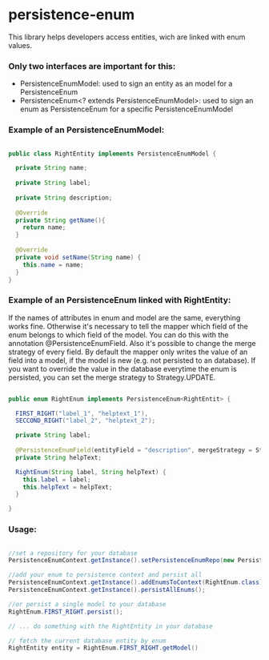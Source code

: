 # persistence-enum

This library helps developers access entities, wich are linked with enum values. 

### Only two interfaces are important for this:

- PersistenceEnumModel: used to sign an entity as an model for a PersistenceEnum
- PersistenceEnum<? extends PersistenceEnumModel>: used to sign an enum as PersistenceEnum for a specific PersistenceEnumModel

### Example of an PersistenceEnumModel:

```java

public class RightEntity implements PersistenceEnumModel {

  private String name;
  
  private String label;
  
  private String description;
  
  @Override
  private String getName(){
    return name;
  }
  
  @Override
  private void setName(String name) {
    this.name = name;
  }
}

```

### Example of an PersistenceEnum linked with RightEntity:

If the names of attributes in enum and model are the same, everything works fine. 
Otherwise it's necessary to tell the mapper which field of the enum belongs to which field
of the model. You can do this with the annotation @PersistenceEnumField. Also it's possible
to change the merge strategy of every field. By default the mapper only writes the value of
an field into a model, if the model is new (e.g. not persisted to an database). 
If you want to override the value in the database everytime the enum is persisted, 
you can set the merge strategy to Strategy.UPDATE.

```java

public enum RightEnum implements PersistenceEnum<RightEntit> {

  FIRST_RIGHT("label_1", "helptext_1"),
  SECCOND_RIGHT("label_2", "helptext_2");

  private String label;
  
  @PersistenceEnumField(entityField = "description", mergeStrategy = Strategy.UPDATE)
  private String helpText;

  RightEnum(String label, String helpText) {
    this.label = label;
    this.helpText = helpText;
  }

}

```
### Usage:

```java

//set a repository for your database
PersistenceEnumContext.getInstance().setPersistenceEnumRepo(new PersistenceEnumRepo{ ... } );

//add your enum to persistence context and persist all
PersistenceEnumContext.getInstance().addEnumsToContext(RightEnum.class);
PersistenceEnumContext.getInstance().persistAllEnums();

//or persist a single model to your database
RightEnum.FIRST_RIGHT.persist();

// ... do something with the RightEntity in your database

// fetch the current database entity by enum
RightEntity entity = RightEnum.FIRST_RIGHT.getModel()

```

